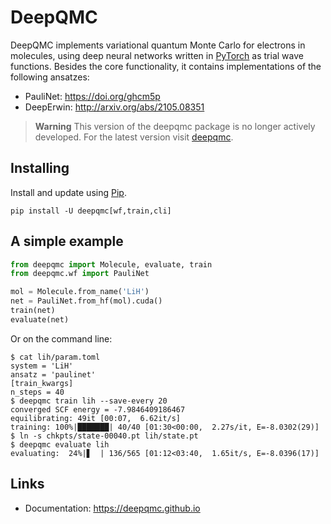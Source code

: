 # DeepQMC

DeepQMC implements variational quantum Monte Carlo for electrons in molecules, using deep neural networks written in [PyTorch](https://pytorch.org) as trial wave functions. Besides the core functionality, it contains implementations of the following ansatzes:

- PauliNet: https://doi.org/ghcm5p
- DeepErwin: http://arxiv.org/abs/2105.08351

> **Warning**
> This version of the deepqmc package is no longer actively developed. For the latest version visit [deepqmc](https://github.com/deepqmc/deepqmc).

## Installing

Install and update using [Pip](https://pip.pypa.io/en/stable/quickstart/).

```
pip install -U deepqmc[wf,train,cli]
```

## A simple example

```python
from deepqmc import Molecule, evaluate, train
from deepqmc.wf import PauliNet

mol = Molecule.from_name('LiH')
net = PauliNet.from_hf(mol).cuda()
train(net)
evaluate(net)
```

Or on the command line:

```
$ cat lih/param.toml
system = 'LiH'
ansatz = 'paulinet'
[train_kwargs]
n_steps = 40
$ deepqmc train lih --save-every 20
converged SCF energy = -7.9846409186467
equilibrating: 49it [00:07,  6.62it/s]
training: 100%|███████| 40/40 [01:30<00:00,  2.27s/it, E=-8.0302(29)]
$ ln -s chkpts/state-00040.pt lih/state.pt
$ deepqmc evaluate lih
evaluating:  24%|▋  | 136/565 [01:12<03:40,  1.65it/s, E=-8.0396(17)]
```

## Links

- Documentation: https://deepqmc.github.io
